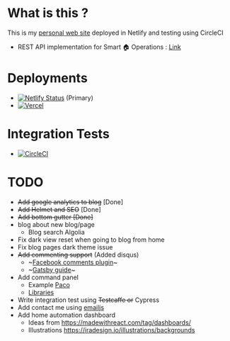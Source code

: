 # What is this ?

This is my [personal web site](https://me.knnect.com) deployed in Netlify and testing using CircleCI

- REST API implementation for Smart 🏠  Operations : [Link](https://github.com/tmkasun/me_api)

# Deployments

- [![Netlify Status](https://api.netlify.com/api/v1/badges/20d82071-18b9-4ed5-a309-f1bd223c6296/deploy-status)](https://app.netlify.com/sites/knnect/deploys) (Primary)
- [![Vercel](http://therealsujitk-vercel-badge.vercel.app/?app=me-weld)](https://me-weld.vercel.app/)

# Integration Tests

- [![CircleCI](https://circleci.com/gh/tmkasun/me.svg?style=shield)](https://app.circleci.com/pipelines/github/tmkasun/me)

# TODO

- ~~Add google analytics to blog~~ [Done]
- ~~Add Helmet and SEO~~ [Done]
- ~~Add bottom gutter [Done]~~
- blog about new blog/page
  - Blog search Algolia
- Fix dark view reset when going to blog from home
- Fix blog pages dark theme issue
- ~~Add commenting support~~ (Added disqus)
  - ~[Facebook comments plugin](https://developers.facebook.com/docs/plugins/comments/#)~
  - ~[Gatsby guide](https://www.gatsbyjs.com/docs/how-to/adding-common-features/adding-comments/)~
- Add command panel
  - Example [Paco](https://github.com/pacocoursey/paco/tree/master/components/command)
  - [Libraries](https://github.com/asabaylus/react-command-palette)
- Write integration test using ~~Testcaffe or~~ Cypress
- Add contact me using [emailjs](https://www.emailjs.com/docs/user-guide/adding-captcha-verification/)
- Add home automation dashboard
  - Ideas from https://madewithreact.com/tag/dashboards/
  - Illustrations https://iradesign.io/illustrations/backgrounds
